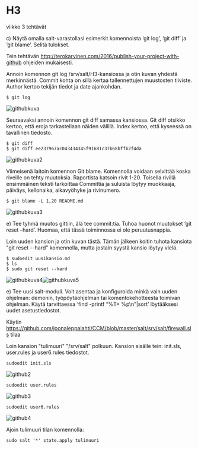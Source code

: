 # H3
viikko 3 tehtävät

c) Näytä omalla salt-varastollasi esimerkit komennoista ‘git log’, ‘git diff’ ja ‘git blame’. Selitä tulokset.

Tein tehtävän http://terokarvinen.com/2016/publish-your-project-with-github ohjeiden mukaisesti.

Annoin komennon git log /srv/salt/H3-kansiossa ja otin kuvan yhdestä merkinnästä. Commit kohta on sillä kertaa tallennettujen muustosten tiiviste. Author kertoo tekijän tiedot ja date ajankohdan.

```
$ git log 
```  
![githubkuva](https://user-images.githubusercontent.com/49511043/56204408-09d33e80-6050-11e9-8d14-93b8e68c51ad.jpg)  
  
Seuraavaksi annoin komennon git diff samassa kansiossa. Git diff otsikko kertoo, että eroja tarkastellaan näiden välillä. Index kertoo, että kyseessä on tavallinen tiedosto.

```
$ git diff
$ git diff ee237967ac043434345f91681c37b68bffb2f4da
```  
![githubkuva2](https://user-images.githubusercontent.com/49511043/56206140-56207d80-6054-11e9-9761-663fa78d5d2e.jpg)  

Viimeisenä laitoin komennon Git blame. Komennolla voidaan selvittää koska riveille on tehty muutoksia. Raportista katsoin rivit 1-20. Toisella rivillä ensimmäinen teksti tarkoittaa Committia ja suluista löytyy muokkaaja, päiväys, kellonaika, aikavyöhyke ja rivinumero.  

```
$ git blame -L 1,20 README.md
```  

![githubkuva3](https://user-images.githubusercontent.com/49511043/56210019-9a644b80-605d-11e9-8f35-ae7a08b8e7eb.jpg)  
  
e) Tee tyhmä muutos gittiin, älä tee commit:tia. Tuhoa huonot muutokset ‘git reset –hard’. Huomaa, että tässä toiminnossa ei ole peruutusnappia.  

Loin uuden kansion ja otin kuvan tästä. Tämän jälkeen koitin tuhota kansiota "git reset --hard" komennolla, mutta jostain syystä kansio löytyy vielä.

```
$ sudoedit uusikansio.md  
$ ls  
$ sudo git reset --hard
```  
![githubkuva4](https://user-images.githubusercontent.com/49511043/56211232-211a2800-6060-11e9-81f9-7448d9a47825.jpg)![githubkuva5](https://user-images.githubusercontent.com/49511043/56212253-545db680-6062-11e9-9913-d475f2b372b2.jpg)  

e) Tee uusi salt-moduli. Voit asentaa ja konfiguroida minkä vain uuden ohjelman: demonin, työpöytäohjelman tai komentokehotteesta toimivan ohjelman. Käytä tarvittaessa ‘find -printf “%T+ %p\n”|sort’ löytääksesi uudet asetustiedostot.

Käytin https://github.com/joonaleppalahti/CCM/blob/master/salt/srv/salt/firewall.sls tilaa  

Loin kansion "tulimuuri" "/srv/salt" polkuun. Kansion sisälle tein: init.sls, user.rules ja user6.rules tiedostot.  

```
sudoedit init.sls
```
![github2](https://user-images.githubusercontent.com/49511043/56312142-3a060480-6158-11e9-8b1b-7c0be54505fa.jpg)  

```
sudoedit user.rules
```
![github3](https://user-images.githubusercontent.com/49511043/56312407-be588780-6158-11e9-86a1-1572170da64e.jpg)  

```
sudoedit user6.rules
```
![github4](https://user-images.githubusercontent.com/49511043/56312594-25763c00-6159-11e9-9085-d5e34c243fc8.jpg)  

Ajoin tulimuuri tilan komennolla:  

```
sudo salt '*' state.apply tulimuuri
```





















 









